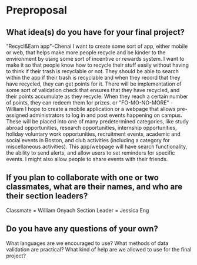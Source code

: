 # Preproposal

## What idea(s) do you have for your final project?
"Recycl&Earn app"-Chenai
I want to create some sort of app, either mobile or web, that helps make more people recycle and be kinder to the environment by using some sort of incentive
or rewards system. I want to make it so that people know how to recycle their stuff easily without having to think if
their trash is recyclable or not. They should be able to search within the app if their trash is recyclable and when they record that they have recycled, they can get points for it.
There will be implementation of some sort of validation check that ensures that they have recycled, and their points accumulate as they recycle. When they reach a certain number of points, they can redeem them for prizes.
or
"FO-MO-NO-MORE" - William
I hope to create a mobile application or a webpage that allows pre-assigned administrators to log in and post events happening on campus.
These will be placed into one of many predetermined categories, like study abroad opportunities, research opportunities, internship
opportunities, holiday voluntary work opportunities, recruitment events, academic and social events in Boston, and club activities
(including a category for miscellaneous activities).
This app/webpage will have search functionality, the ability to send alerts, and allow users to set reminders for specific events.
I might also allow people to share events with their friends.

## If you plan to collaborate with one or two classmates, what are their names, and who are their section leaders?

Classmate = William Onyach
Section Leader = Jessica Eng


## Do you have any questions of your own?

What languages are we encouraged to use?
What methods of data validation are practical?
What kind of help are we allowed to use for the final project?


